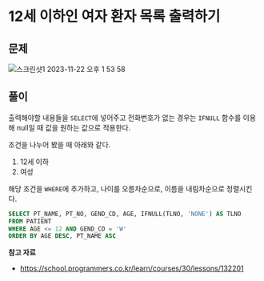 # 12세 이하인 여자 환자 목록 출력하기

## 문제

![스크린샷1 2023-11-22 오후 1 53 58](https://github.com/Heo-y-y/development-blog/assets/112863029/410613e1-4a2b-4468-a1e3-6785a479a8c1)

## 풀이

출력해야할 내용들을 `SELECT`에 넣어주고 전화번호가 없는 경우는 `IFNULL` 함수를 이용해 null일 때 값을 원하는 값으로 적용한다.

조건을 나누어 봤을 때 아래와 같다.

1. 12세 이하
2. 여성

해당 조건을 `WHERE`에 추가하고, 나이를 오름차순으로, 이름을 내림차순으로 정렬시킨다.

```sql
SELECT PT_NAME, PT_NO, GEND_CD, AGE, IFNULL(TLNO, 'NONE') AS TLNO
FROM PATIENT
WHERE AGE <= 12 AND GEND_CD = 'W'
ORDER BY AGE DESC, PT_NAME ASC
```

**참고 자료**

- <https://school.programmers.co.kr/learn/courses/30/lessons/132201>
